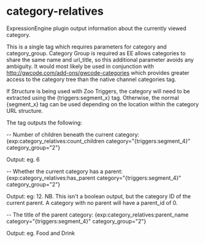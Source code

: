 # category-relatives
ExpressionEngine plugin output information about the currently viewed category.

This is a single tag which requires parameters for category and category_group. Category Group is required as EE allows categories to share the same name and url_title, so this additional parameter avoids any ambiguity. It would most likely be used in conjunction with http://gwcode.com/add-ons/gwcode-categories which provides greater access to the category tree than the native channel categories tag.

If Structure is being used with Zoo Triggers, the category will need to be extracted using the {triggers:segment_x} tag. Otherwise, the normal {segment_x} tag can be used depending on the location within the category URL structure.

The tag outputs the following:

--
Number of children beneath the current category:
{exp:category_relatives:count_children category="{triggers:segment_4}" category_group="2"}

Output: eg. 6

--
Whether the current category has a parent:
{exp:category_relatives:has_parent category="{triggers:segment_4}" category_group="2"}

Output: eg: 12. NB. This isn't a boolean output, but the category ID of the current parent. A category with no parent will have a parent_id of 0.

--
The title of the parent category:
{exp:category_relatives:parent_name category="{triggers:segment_4}" category_group="2"}

Output: eg. Food and Drink
